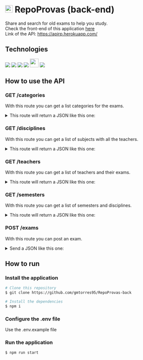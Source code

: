 # <img src="https://github.com/gmtorres95/RepoProvas-front/blob/main/public/favicon.ico" height="24px" /> RepoProvas (back-end)

Share and search for old exams to help you study.  
Check the front-end of this application [here](https://github.com/gmtorres95/RepoProvas-front)  
Link of the API: https://apirp.herokuapp.com/

## Technologies

<div styles="display: flex">
  <img src="https://img.shields.io/badge/Node.js-43853D?style=for-the-badge&logo=node.js&logoColor=white" />
  <img src="https://img.shields.io/badge/TypeScript-007ACC?style=for-the-badge&logo=typescript&logoColor=white" />
  <img src="https://img.shields.io/badge/TypeORM-E93524?style=for-the-badge&logo=typeorm&logoColor=3E3E3E" />
  <img src="https://img.shields.io/badge/PostgreSQL-316192?style=for-the-badge&logo=postgresql&logoColor=white" />
  <img src="https://img.shields.io/badge/Express.js-404D59?style=flat-square&logo=express&logoColor=white" height="28px" />
  <img src="https://img.shields.io/badge/Heroku-430098?style=for-the-badge&logo=heroku&logoColor=white" />
</div>

## How to use the API

### GET /categories

With this route you can get a list categories for the exams.  
<details>
  <summary>This route will return a JSON like this one:</summary>

  ```bash
  [
    {
      "id": 1,
      "category": "P1"
    },
    {
      "id": 2,
      "category": "P2"
    },
    ...
  ]
  ```
</details>

### GET /disciplines

With this route you can get a list of subjects with all the teachers.
<details>
  <summary>This route will return a JSON like this one:</summary>

  ```bash
  [
    {
      "id": 1,
      "discipline": "Fundamentos da Computacao",
      "teachers": [
        {
          "id": 7,
          "name": "Clarinha Caeiro"
        }
      ]
    },
    {
      "id": 3,
      "discipline": "Calculo I",
      "teachers": [
        {
          "id": 3,
          "name": "Sophie Aires"
        },
        {
          "id": 41,
          "name": "Eduard Teves"
        },
        {
          "id": 42,
          "name": "Eurico Filgueiras"
        }
      ]
    },
    ...
  ]
  ```
</details>

### GET /teachers

With this route you can get a list of teachers and their exams. 
<details>
  <summary>This route will return a JSON like this one:</summary>

  ```bash
  [
    {
      "id": 1,
      "name": "Zelia Barreto",
      "exams": [
        {
          "id": 5,
          "name": "2021.1",
          "category_id": 1,
          "teacher_id": 1,
          "discipline_id": 5,
          "link": "https://www.exams.com/5.pdf",
          "discipline": {
            "id": 5,
            "discipline": "Algoritmos",
            "semester_id": 1
          },
          "category": {
            "id": 1,
            "category": "P1"
          }
        },
        {
          "id": 1,
          "name": "2021.1",
          "category_id": 1,
          "teacher_id": 1,
          "discipline_id": 4,
          "link": "https://www.exams.com/1.pdf",
          "discipline": {
            "id": 4,
            "discipline": "Laboratorio de CC",
            "semester_id": 1
          },
          "category": {
            "id": 1,
            "category": "P1"
          }
        },
        ...
      ]
    },
    ...
  ]
  ```
</details>

### GET /semesters

With this route you can get a list of semesters and disciplines.
<details>
  <summary>This route will return a JSON like this one:</summary>

  ```bash
  [
    {
      "id": 1,
      "semester": "1",
      "disciplines": [
        {
          "id": 6,
          "discipline": "Laboratorio de Programacao I",
          "semester_id": 1,
          "exams": [
            {
              "id": 8,
              "name": "2021.1",
              "category_id": 4,
              "teacher_id": 1,
              "discipline_id": 6,
              "link": "https://www.exams.com/8.pdf",
              "category": {
                "id": 4,
                "category": "2ch"
              },
              "teacher": {
                "id": 1,
                "name": "Zelia Barreto"
              }
            },
            ...
          ]
        }
      ]
    },
    ...
  ]
  ```
</details>

### POST /exams

With this route you can post an exam.
<details>
  <summary>Send a JSON like this one:</summary>

  ```bash
  {
    "name": "2020.1",
    "category_id": 2,
    "teacher_id": 2,
    "discipline_id": 9,
    "link": "https://www.exams.com/9.pdf"
  }
  ```
</details>

## How to run

### Install the application

```bash
# Clone this repository
$ git clone https://github.com/gmtorres95/RepoProvas-back

# Install the dependencies
$ npm i
```

### Configure the .env file

Use the .env.example file

### Run the application

```bash
$ npm run start
```
